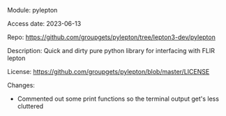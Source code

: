 Module: pylepton

Access date: 2023-06-13

Repo: https://github.com/groupgets/pylepton/tree/lepton3-dev/pylepton 

Description: Quick and dirty pure python library for interfacing with FLIR lepton

License: https://github.com/groupgets/pylepton/blob/master/LICENSE

Changes:
- Commented out some print functions so the terminal output get's less cluttered
